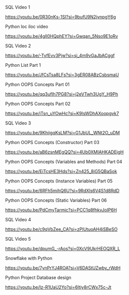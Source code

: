SQL Video 1

https://youtu.be/0R30nKs-1SI?si=9bufU9N2jynpgY6g


Python loc iloc video

https://youtu.be/4gIl0HQphEY?si=Gwqan_5Nso9E1oRv


SQL Video 2

https://youtu.be/-TyfEvv3Pjw?si=sj_4m9vGaJbACggf


Python List Part 1

https://youtu.be/JfCsTsa8LFs?si=3gER08ABzCsbsmaU


Python OOPS Concepts Part 01

https://youtu.be/qq3ufIh7PG8?si=j2eVTwh3UgY_H9Ph


Python OOPS Concepts Part 02

https://youtu.be/iTsn_uYOwHc?si=K9lsWDhAXoopgvk7


SQL Video 3

https://youtu.be/9KhiigqKsLM?si=G1JbUL_WNt2O_uDM


Python OOPS Concepts (Constructor) Part 03

https://youtu.be/aB6zsnMEgQQ?si=4Ub0XMIAHKADEjgH


Python OOPS Concepts (Variables and Methods) Part 04

https://youtu.be/EiTcsHE3Hds?si=Zn425_8iG5QBaSok


Python OOPS Concepts (Instance Variables) Part 05

https://youtu.be/6RFh5mihQ6U?si=9RdXls6V4S1d8RdD


Python OOPS Concepts (Static Variables) Part 06

https://youtu.be/PdCmyTarmjc?si=PCC1q8fhkvJoIP6H

SQL Video 4

https://youtu.be/c9qVbZee_CA?si=zPlUtuoAH4iSBeSO


SQL Video 5

https://youtu.be/dpumG_-rAos?si=0XcV9UkrHEOQXR_L


Snowflake with Python

https://youtu.be/7ynPrYJ4ROA?si=V6DAStUZwby_rWdH


Python Project Database design

https://youtu.be/Iz-R1UaU2Yo?si=6ltiy8rCWx75c-Jt





